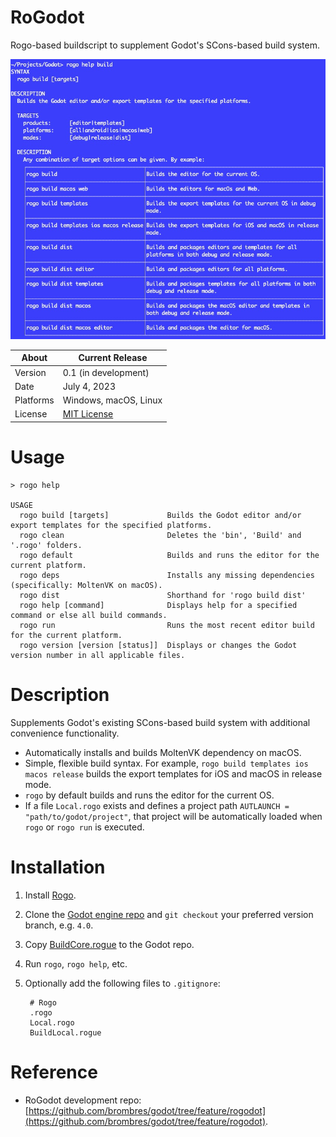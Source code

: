 # RoGodot
Rogo-based buildscript to supplement Godot's SCons-based build system.

![rogo help build](Images/Build.jpg)

About     | Current Release
----------|-----------------------
Version   | 0.1 (in development)
Date      | July 4, 2023
Platforms | Windows, macOS, Linux
License   | [MIT License](LICENSE)

# Usage

    > rogo help

    USAGE
      rogo build [targets]             Builds the Godot editor and/or export templates for the specified platforms.
      rogo clean                       Deletes the 'bin', 'Build' and '.rogo' folders.
      rogo default                     Builds and runs the editor for the current platform.
      rogo deps                        Installs any missing dependencies (specifically: MoltenVK on macOS).
      rogo dist                        Shorthand for 'rogo build dist'
      rogo help [command]              Displays help for a specified command or else all build commands.
      rogo run                         Runs the most recent editor build for the current platform.
      rogo version [version [status]]  Displays or changes the Godot version number in all applicable files.

# Description
Supplements Godot's existing SCons-based build system with additional convenience functionality.

- Automatically installs and builds MoltenVK dependency on macOS.
- Simple, flexible build syntax. For example, `rogo build templates ios macos release` builds the export templates for iOS and macOS in release mode.
- `rogo` by default builds and runs the editor for the current OS.
- If a file `Local.rogo` exists and defines a project path `AUTLAUNCH = "path/to/godot/project"`, that project will be automatically loaded when `rogo` or `rogo run` is executed.

# Installation
1. Install [Rogo](https://github.com/brombres/Rogo).
2. Clone the [Godot engine repo](https://github.com/godotengine/godot) and `git checkout` your preferred version branch, e.g. `4.0`.
3. Copy [BuildCore.rogue](BuildCore.rogue) to the Godot repo.
4. Run `rogo`, `rogo help`, etc.
5. Optionally add the following files to `.gitignore`:

        # Rogo
        .rogo
        Local.rogo
        BuildLocal.rogue

# Reference
- RoGodot development repo:<br>[https://github.com/brombres/godot/tree/feature/rogodot](https://github.com/brombres/godot/tree/feature/rogodot).
